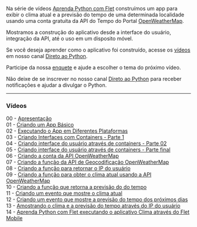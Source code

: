 Na série de vídeos [Aprenda Python com Flet](https://www.youtube.com/watch?v=QMwk-yx00XY&list=PLi6TNT5J8PtXotYJBLypBTWoTW7OsXFP4) construímos um app para exibir o clima atual e a previsão do tempo de uma determinada localidade usando uma conta gratuita da API do Tempo do Portal [OpenWeatherMap](https://openweathermap.org/).

Mostramos a construção do aplicativo desde a interface do usuário, integração da API, até o uso em um disposito móvel.

Se você deseja aprender como o aplicativo foi construído, acesse os [vídeos](https://www.youtube.com/watch?v=QMwk-yx00XY&list=PLi6TNT5J8PtXotYJBLypBTWoTW7OsXFP4) em nosso canal [Direto ao Python](https://www.youtube.com/@diretopython).

Participe da nossa [enquete](http://youtube.com/post/UgkxtwZ_0F_t1QukXbsoQRxhrXN3zQ-vlF-t?si=lYa1LM73o9PvCqX-) e ajude a escolher o tema do próximo vídeo.

Não deixe de se inscrever no nosso canal [Direto ao Python](https://www.youtube.com/@diretopython) para receber notificações e ajudar a divulgar o Python.

---

### Vídeos 
00 - [Apresentação](https://www.youtube.com/watch?v=QMwk-yx00XY&list=PLi6TNT5J8PtXotYJBLypBTWoTW7OsXFP4&index=1)<br>
01 - [Criando um App Básico](https://www.youtube.com/watch?v=3OMuq9hbf0s&list=PLi6TNT5J8PtXotYJBLypBTWoTW7OsXFP4&index=2)<br>
02 - [Executando o App em Diferentes Plataformas](https://www.youtube.com/watch?v=4a26wFi6kDw&list=PLi6TNT5J8PtXotYJBLypBTWoTW7OsXFP4&index=3)<br>
03 - [Criando Interfaces com Containers - Parte 1](https://www.youtube.com/watch?v=-hz53YXZMbE&list=PLi6TNT5J8PtXotYJBLypBTWoTW7OsXFP4&index=6)<br>
04 - [Criando interface do usuário através de containers - Parte 02](https://www.youtube.com/watch?v=yOubLxkmFH4&list=PLi6TNT5J8PtXotYJBLypBTWoTW7OsXFP4)<br> 
05 - [Criando interface do usuário através de containers - Parte final](https://www.youtube.com/watch?v=M-tMgS_YR_Y&list=PLi6TNT5J8PtXotYJBLypBTWoTW7OsXFP4)<br> 
06 - [Criando a conta da API OpenWeatherMap](https://www.youtube.com/watch?v=GLqCFhPm-gU&list=PLi6TNT5J8PtXotYJBLypBTWoTW7OsXFP4)<br> 
07 - [Criando a função da API de Geocodificação OpenWeatherMap](https://www.youtube.com/watch?v=CbACEn252Fs&list=PLi6TNT5J8PtXotYJBLypBTWoTW7OsXFP4)<br> 
08 - [Criando a função para retornar o IP do usuário](https://www.youtube.com/watch?v=EmkB5bZFWNY&list=PLi6TNT5J8PtXotYJBLypBTWoTW7OsXFP4)<br> 
09 - [Criando a função para obter o clima atual usando a API OpenWeatherMap](https://www.youtube.com/watch?v=tKFeLXq_IzQ&list=PLi6TNT5J8PtXotYJBLypBTWoTW7OsXFP4)<br> 
10 - [Criando a função que retorna a previsão do do tempo](https://www.youtube.com/watch?v=3CWzf50UjQ0&list=PLi6TNT5J8PtXotYJBLypBTWoTW7OsXFP4)<br> 
11 - [Criando um evento que mostre o clima atual](https://www.youtube.com/watch?v=ZP2nXf1Ujtc&list=PLi6TNT5J8PtXotYJBLypBTWoTW7OsXFP4)<br> 
12 - [Criando um evento que mostre a previsão do tempo dos próximos dias](https://www.youtube.com/watch?v=pD1b6IUotBY&list=PLi6TNT5J8PtXotYJBLypBTWoTW7OsXFP4)<br> 
13 - [Amostrando o clima e a previsão do tempo através do IP do usuário](https://www.youtube.com/watch?v=YOHrXbio2yQ&list=PLi6TNT5J8PtXotYJBLypBTWoTW7OsXFP4)<br>
14 - [Aprenda Python com Flet executando o aplicativo Clima através do Flet Mobile](https://www.youtube.com/watch?v=O2RVwh5uKTg)<br>
